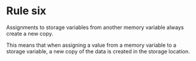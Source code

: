 # Rule six

Assignments to storage variables from another memory variable always create a new copy.

This means that when assigning a value from a memory variable to a storage variable, a new copy of the data is created in the storage location.